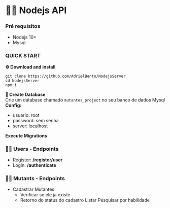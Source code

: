 # 🧛‍♂️ Nodejs API


### Pré requisitos
- Nodejs 10+
- Mysql
### QUICK START
**⚙ Download and install**
```shell
git clone https://github.com/AdrielBento/NodejsServer
cd NodejsServer
npm i
```
**🎲 Create Database**  
Crie um database chamado `mutantes_project` no seu banco de dados Mysql
**Config:**
 - usuario: root
 - password: sem senha
 - server: localhost

**Execute Migrations**



### 🙍‍♂️ Users - Endpoints
- Register: **/register/user**
- Login: **/authenticate**

### 🧚‍♂️ Mutants - Endpoints

- Cadastrar Mutantes
  - Verificar se ele ja existe
  - Retorno do status do cadastro
    Listar
    Pesquisar por habilidade
